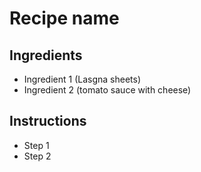 # Recipe name

## Ingredients

- Ingredient 1 (Lasgna sheets)
- Ingredient 2 (tomato sauce with cheese)


## Instructions

- Step 1
- Step 2
